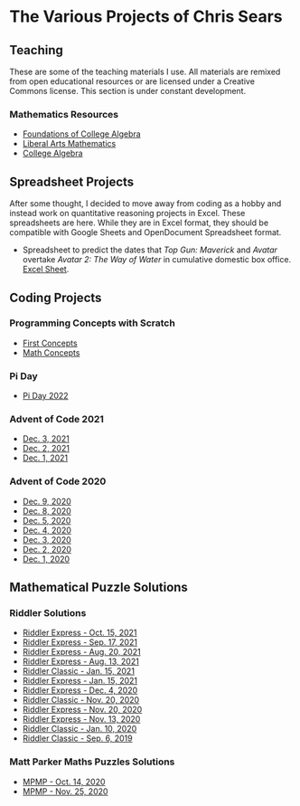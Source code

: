 # The Various Projects of Chris Sears

## Teaching

These are some of the teaching materials I use.
All materials are remixed from open educational resources or are licensed under a Creative Commons license.
This section is under constant development.

### Mathematics Resources
* [Foundations of College Algebra](Foundations.md)
* [Liberal Arts Mathematics](/LiberalArtsMath/Liberal_Arts_Mathematics.md)
* [College Algebra](/CollegeAlgebra/College_Algebra.md)

## Spreadsheet Projects

After some thought, I decided to move away from coding as a hobby and instead work on quantitative reasoning projects in Excel. These spreadsheets are here. While they are in Excel format, they should be compatible with Google Sheets and OpenDocument Spreadsheet format.

* Spreadsheet to predict the dates that *Top Gun: Maverick* and *Avatar* overtake *Avatar 2: The Way of Water* in cumulative domestic box office. [Excel Sheet]().

## Coding Projects

### Programming Concepts with Scratch
* [First Concepts](ScratchProjects\first.html)
* [Math Concepts](ScratchProjects\math.html)

### Pi Day
* [Pi Day 2022](/PiDay2022/index.html)

### Advent of Code 2021

* [Dec. 3, 2021](/AdventOC/2021-Day3.md)
* [Dec. 2, 2021](/AdventOC/2021-Day2.md)
* [Dec. 1, 2021](/AdventOC/2021-Day1.md)

### Advent of Code 2020
* [Dec. 9, 2020](/AdventOC/2020-12-09/XMAS.html)
* [Dec. 8, 2020](/AdventOC/2020-12-08/infinite.html)
* [Dec. 5, 2020](/AdventOC/2020-12-05/boarding.html)
* [Dec. 4, 2020](/AdventOC/2020-12-04/passport.html)
* [Dec. 3, 2020](/AdventOC/2020-12-03/toboggan.html)
* [Dec. 2, 2020](/AdventOC/2020-12-02/password.html)
* [Dec. 1, 2020](/AdventOC/2020-12-01/expense.html)

## Mathematical Puzzle Solutions

### Riddler Solutions
* [Riddler Express - Oct. 15, 2021](/Riddler/Express-2021-10-15/Riddler_Express-2021-10-15.md)
* [Riddler Express - Sep. 17, 2021](/Riddler/Express-2021-09-17/radish.html)
* [Riddler Express - Aug. 20, 2021](/Riddler/Express-2021-08-20/Riddler_Express-2021-08-20.md)
* [Riddler Express - Aug. 13, 2021](/Riddler/Express-2021-08-13/Riddler_Express-2021-08-13.md)
* [Riddler Classic - Jan. 15, 2021](/Riddler/Classic-2021-01-15/index.html)
* [Riddler Express - Jan. 15, 2021](/Riddler/Express-2021-01-15/index.html)
* [Riddler Express - Dec. 4, 2020](/Riddler/Express-2020-12-04/bookswap.html)
* [Riddler Classic - Nov. 20, 2020](/Riddler/Classic-2020-11-20/sauce.html)
* [Riddler Express - Nov. 20, 2020](/Riddler/Express-2020-11-20/README.md)
* [Riddler Express - Nov. 13, 2020](/Riddler/Express-2020-11-13/README.md)
* [Riddler Classic - Jan. 10, 2020](/Riddler/Classic-2020-01-10/README.md)
* [Riddler Classic - Sep. 6, 2019](/Riddler/Classic-2019-09-06/README.md)

### Matt Parker Maths Puzzles Solutions

* [MPMP - Oct. 14, 2020](/MPMP/MPMP-2020-10-14/README.md)
* [MPMP - Nov. 25, 2020](/MPMP/MPMP-2020-11-25/sequence.html)
